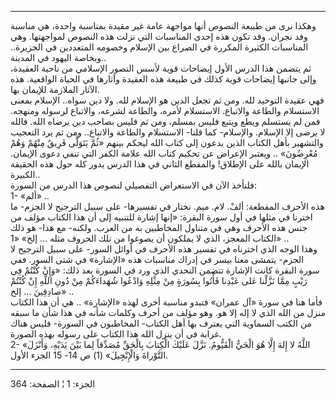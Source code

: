 ------------------------------------------------------------------------

وهكذا نرى من طبيعة النصوص أنها مواجهة عامة غير مقيدة بمناسبة واحدة، هي
مناسبة وفد نجران. وقد تكون هذه إحدى المناسبات التي نزلت هذه النصوص
لمواجهتها. وهي المناسبات الكثيرة المكررة في الصراع بين الإسلام وخصومه
المتعددين في الجزيرة.. وبخاصة اليهود في المدينة..  
ثم يتضمن هذا الدرس الأول إيضاحات قوية لأسس التصور الإسلامي من ناحية
العقيدة، وإلى جانبها إيضاحات قوية كذلك في طبيعة هذه العقيدة وآثارها في
الحياة الواقعية. هذه الآثار الملازمة للإيمان بها.  
فهي عقيدة التوحيد لله. ومن ثم تجعل الدين هو الإسلام لله. ولا دين سواه..
الإسلام بمعنى الاستسلام والطاعة والاتباع. الاستسلام لأمره، والطاعة
لشرعه، والاتباع لرسوله ومنهجه. فمن لم يستسلم ويطع ويتبع فليس بمسلم، ومن
ثم فليس بصاحب دين يرضاه الله. فالله لا يرضى إلا الإسلام. والإسلام- كما
قلنا- الاستسلام والطاعة والاتباع.. ومن ثم يرد التعجيب والتشهير بأهل
الكتاب الذين يدعون إلى كتاب الله ليحكم بينهم «ثُمَّ يَتَوَلَّى فَرِيقٌ مِنْهُمْ وَهُمْ
مُعْرِضُونَ» .. ويعتبر الإعراض عن تحكيم كتاب الله علامة الكفر التي تنفي دعوى
الإيمان. الإيمان بالله على الإطلاق! والمقطع الثاني في هذا الدرس يدور كله
حول هذه الحقيقة الكبيرة..  
فلنأخذ الآن في الاستعراض التفصيلي لنصوص هذا الدرس من السورة:  
1- «ألم» ..  
هذه الأحرف المقطعة: ألفْ. لام. ميم. نختار في تفسيرها- على سبيل الترجيح لا
الجزم- ما اخترنا في مثلها في أول سورة البقرة: «إنها إشارة للتنبيه إلى أن
هذا الكتاب مؤلف من جنس هذه الأحرف وهي في متناول المخاطبين به من العرب.
ولكنه- مع هذا- هو ذلك الكتاب المعجز، الذي لا يملكون أن يصوغوا من تلك
الحروف مثله ... إلخ» «1» ..  
وهذا الوجه الذي اخترناه في تفسير هذه الأحرف في أوائل السور- على سبيل
الترجيح لا الجزم- يتمشى معنا بيسر في إدراك مناسبات هذه «الإشارة» في شتى
السور. ففي سورة البقرة كانت الإشارة تتضمن التحدي الذي ورد في السورة بعد
ذلك: «وَإِنْ كُنْتُمْ فِي رَيْبٍ مِمَّا نَزَّلْنا عَلى عَبْدِنا فَأْتُوا بِسُورَةٍ مِنْ مِثْلِهِ وَادْعُوا
شُهَداءَكُمْ مِنْ دُونِ اللَّهِ إِنْ كُنْتُمْ صادِقِينَ ... إلخ» ..  
فأما هنا في سورة «آل عمران» فتبدو مناسبة أخرى لهذه «الإشارة» .. هي أن
هذا الكتاب منزل من الله الذي لا إله إلا هو. وهو مؤلف من أحرف وكلمات شأنه
في هذا شأن ما سبقه من الكتب السماوية التي يعترف بها أهل الكتاب-
المخاطبون في السورة- فليس هناك غرابة في أن ينزل الله هذا الكتاب على
رسوله بهذه الصورة.  
2- «اللَّهُ لا إِلهَ إِلَّا هُوَ الْحَيُّ الْقَيُّومُ. نَزَّلَ عَلَيْكَ الْكِتابَ بِالْحَقِّ مُصَدِّقاً لِما بَيْنَ
يَدَيْهِ، وَأَنْزَلَ التَّوْراةَ وَالْإِنْجِيلَ» (1) ص 14- 15 الجزء الأول.

------------------------------------------------------------------------

الجزء: 1 ¦ الصفحة: 364
